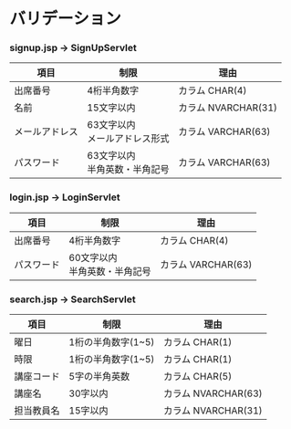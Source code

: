 # バリデーション



### signup.jsp -> SignUpServlet

| 項目           | 制限                               | 理由                |
| -------------- | ---------------------------------- | ------------------- |
| 出席番号       | 4桁半角数字                        | カラム CHAR(4)      |
| 名前           | 15文字以内                         | カラム NVARCHAR(31) |
| メールアドレス | 63文字以内<br />メールアドレス形式 | カラム VARCHAR(63)  |
| パスワード     | 63文字以内<br />半角英数・半角記号 | カラム VARCHAR(63)  |



### login.jsp -> LoginServlet

| 項目           | 制限                               | 理由                |
| -------------- | ---------------------------------- | ------------------- |
| 出席番号       | 4桁半角数字                        | カラム CHAR(4)      |
| パスワード     | 60文字以内<br />半角英数・半角記号 | カラム VARCHAR(63)  |



### search.jsp -> SearchServlet

| 項目       | 制限               | 理由                |
| ---------- | ------------------ | ------------------- |
| 曜日       | 1桁の半角数字(1~5) | カラム CHAR(1)      |
| 時限       | 1桁の半角数字(1~5) | カラム CHAR(1)      |
| 講座コード | 5字の半角英数      | カラム CHAR(5)      |
| 講座名     | 30字以内           | カラム NVARCHAR(63) |
| 担当教員名 | 15字以内           | カラム NVARCHAR(31) |
